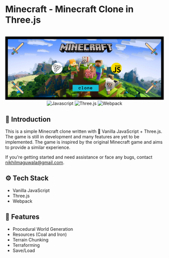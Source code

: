 # Minecraft - Minecraft Clone in Three.js

<div align="center">
<br />
    <a href="https://minecraft-clone-nikhil.vercel.app/" target="_blank">
      <img src="https://raw.githubusercontent.com/nikhilmaguwala/minecraft-clone/main/public/minecraft-clone.png" alt="Project Banner">
    </a>
  <br />

  <div>
    <img src="https://img.shields.io/badge/javascript-%23323330.svg?style=for-the-badge&logo=javascript&logoColor=%23F7DF1E" alt="Javascript">
    <img src="https://img.shields.io/badge/Three.js-000000?style=for-the-badge&logo=three.js&logoColor=white" alt="Three.js">
    <img src="https://img.shields.io/badge/Webpack-8DD6F9?style=for-the-badge&logo=webpack&logoColor=black" alt="Webpack">

  </div>
</div>

## <a name="introduction">🤖 Introduction</a>

This is a simple Minecraft clone written with 🍦 Vanilla JavaScript + Three.js. The game is still in development and many features are yet to be implemented. The game is inspired by the original Minecraft game and aims to provide a similar experience.

If you're getting started and need assistance or face any bugs, contact nikhilmaguwala@gmail.com.

## <a name="tech-stack">⚙️ Tech Stack</a>

- Vanilla JavaScript
- Three.js
- Webpack

## <a name="features">🚀 Features</a>

- Procedural World Generation
- Resources (Coal and Iron)
- Terrain Chunking
- Terraforming
- Save/Load
